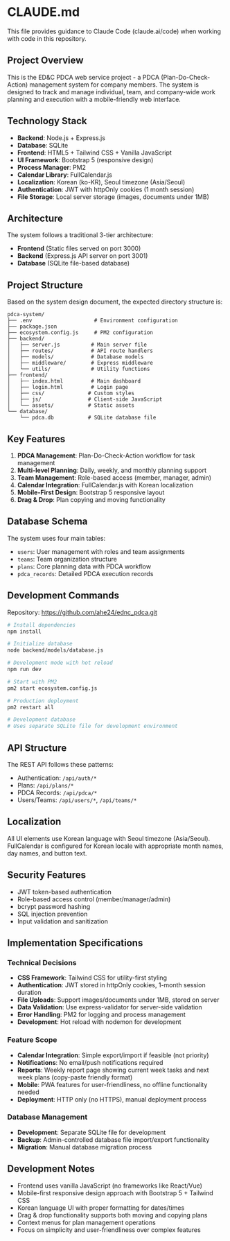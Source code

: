 # CLAUDE.md

This file provides guidance to Claude Code (claude.ai/code) when working with code in this repository.

## Project Overview

This is the ED&C PDCA web service project - a PDCA (Plan-Do-Check-Action) management system for company members. The system is designed to track and manage individual, team, and company-wide work planning and execution with a mobile-friendly web interface.

## Technology Stack

- **Backend**: Node.js + Express.js
- **Database**: SQLite
- **Frontend**: HTML5 + Tailwind CSS + Vanilla JavaScript
- **UI Framework**: Bootstrap 5 (responsive design)
- **Process Manager**: PM2
- **Calendar Library**: FullCalendar.js
- **Localization**: Korean (ko-KR), Seoul timezone (Asia/Seoul)
- **Authentication**: JWT with httpOnly cookies (1 month session)
- **File Storage**: Local server storage (images, documents under 1MB)

## Architecture

The system follows a traditional 3-tier architecture:
- **Frontend** (Static files served on port 3000)
- **Backend** (Express.js API server on port 3001)
- **Database** (SQLite file-based database)

## Project Structure

Based on the system design document, the expected directory structure is:

```
pdca-system/
├── .env                    # Environment configuration
├── package.json
├── ecosystem.config.js     # PM2 configuration
├── backend/
│   ├── server.js          # Main server file
│   ├── routes/            # API route handlers
│   ├── models/            # Database models
│   ├── middleware/        # Express middleware
│   └── utils/             # Utility functions
├── frontend/
│   ├── index.html         # Main dashboard
│   ├── login.html         # Login page
│   ├── css/              # Custom styles
│   ├── js/               # Client-side JavaScript
│   └── assets/           # Static assets
└── database/
    └── pdca.db           # SQLite database file
```

## Key Features

1. **PDCA Management**: Plan-Do-Check-Action workflow for task management
2. **Multi-level Planning**: Daily, weekly, and monthly planning support
3. **Team Management**: Role-based access (member, manager, admin)
4. **Calendar Integration**: FullCalendar.js with Korean localization
5. **Mobile-First Design**: Bootstrap 5 responsive layout
6. **Drag & Drop**: Plan copying and moving functionality

## Database Schema

The system uses four main tables:
- `users`: User management with roles and team assignments
- `teams`: Team organization structure
- `plans`: Core planning data with PDCA workflow
- `pdca_records`: Detailed PDCA execution records

## Development Commands

Repository: https://github.com/ahe24/ednc_pdca.git

```bash
# Install dependencies
npm install

# Initialize database
node backend/models/database.js

# Development mode with hot reload
npm run dev

# Start with PM2
pm2 start ecosystem.config.js

# Production deployment
pm2 restart all

# Development database
# Uses separate SQLite file for development environment
```

## API Structure

The REST API follows these patterns:
- Authentication: `/api/auth/*`
- Plans: `/api/plans/*`
- PDCA Records: `/api/pdca/*`
- Users/Teams: `/api/users/*`, `/api/teams/*`

## Localization

All UI elements use Korean language with Seoul timezone (Asia/Seoul). FullCalendar is configured for Korean locale with appropriate month names, day names, and button text.

## Security Features

- JWT token-based authentication
- Role-based access control (member/manager/admin)
- bcrypt password hashing
- SQL injection prevention
- Input validation and sanitization

## Implementation Specifications

### Technical Decisions
- **CSS Framework**: Tailwind CSS for utility-first styling
- **Authentication**: JWT stored in httpOnly cookies, 1-month session duration
- **File Uploads**: Support images/documents under 1MB, stored on server
- **Data Validation**: Use express-validator for server-side validation
- **Error Handling**: PM2 for logging and process management
- **Development**: Hot reload with nodemon for development

### Feature Scope
- **Calendar Integration**: Simple export/import if feasible (not priority)
- **Notifications**: No email/push notifications required
- **Reports**: Weekly report page showing current week tasks and next week plans (copy-paste friendly format)
- **Mobile**: PWA features for user-friendliness, no offline functionality needed
- **Deployment**: HTTP only (no HTTPS), manual deployment process

### Database Management
- **Development**: Separate SQLite file for development
- **Backup**: Admin-controlled database file import/export functionality
- **Migration**: Manual database migration process

## Development Notes

- Frontend uses vanilla JavaScript (no frameworks like React/Vue)
- Mobile-first responsive design approach with Bootstrap 5 + Tailwind CSS
- Korean language UI with proper formatting for dates/times
- Drag & drop functionality supports both moving and copying plans
- Context menus for plan management operations
- Focus on simplicity and user-friendliness over complex features